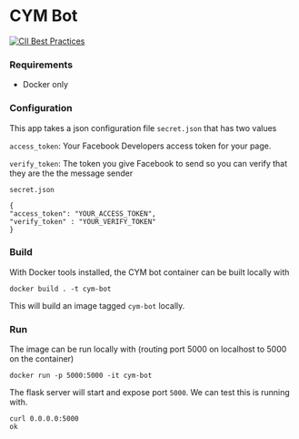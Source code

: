 # CYM Bot

[![CII Best Practices](https://bestpractices.coreinfrastructure.org/projects/2873/badge)](https://bestpractices.coreinfrastructure.org/projects/2873)

### Requirements
- Docker only

### Configuration
This app takes a json configuration file `secret.json`
that has two values

`access_token`: Your Facebook Developers access token
for your page.

`verify_token`: The token you give Facebook to send
so you can verify that they are the the message sender

`secret.json`

    {
    "access_token": "YOUR_ACCESS_TOKEN",
    "verify_token" : "YOUR_VERIFY_TOKEN"
    }
### Build
With Docker tools installed, the CYM bot container can
be built locally with 

    docker build . -t cym-bot
    
This will build an image tagged `cym-bot` locally.

### Run
The image can be run locally with (routing port 5000 on 
localhost to 5000 on the container)

    docker run -p 5000:5000 -it cym-bot
    
The flask server will start and expose port `5000`.
We can test this is running with.

    curl 0.0.0.0:5000
    ok
